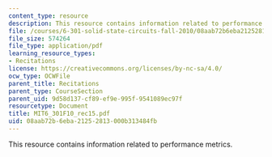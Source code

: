 ```yaml
---
content_type: resource
description: This resource contains information related to performance metrics.
file: /courses/6-301-solid-state-circuits-fall-2010/08aab72b6eba21252813000b313484fb_MIT6_301F10_rec15.pdf
file_size: 574264
file_type: application/pdf
learning_resource_types:
- Recitations
license: https://creativecommons.org/licenses/by-nc-sa/4.0/
ocw_type: OCWFile
parent_title: Recitations
parent_type: CourseSection
parent_uid: 9d58d137-cf89-ef9e-995f-9541089ec97f
resourcetype: Document
title: MIT6_301F10_rec15.pdf
uid: 08aab72b-6eba-2125-2813-000b313484fb
---
```

This resource contains information related to performance metrics.